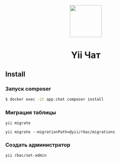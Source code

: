 <p align="center">
    <a href="https://github.com/yiisoft" target="_blank">
        <img src="https://avatars0.githubusercontent.com/u/993323" height="100px">
    </a>
    <h1 align="center">Yii Чат
</p>


## Install

### Запуск composer
```bash
$ docker exec -it app.chat composer install
```

### Миграция таблицы

~~~
yii migrate

yii migrate --migrationPath=@yii/rbac/migrations
~~~

### Создать администратор

~~~
yii rbac/set-admin
~~~